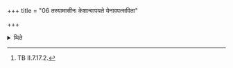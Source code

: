 +++
title = "06 तस्यामासीनः केशान्वापयते येनावपत्सविता"

+++

<details><summary>थिते</summary>

6. Sitting upon it (the king gets) his hair cut with yenāvapat....[^1]  

[^1]: TB II.7.17.2. 
</details>
